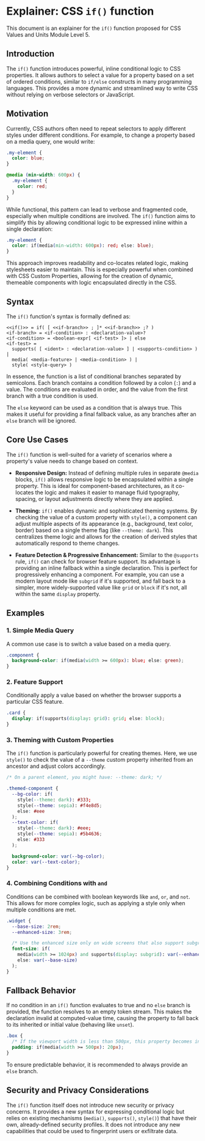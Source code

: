 # Explainer: CSS `if()` function

This document is an explainer for the `if()` function proposed for CSS Values and Units Module Level 5.

## Introduction

The `if()` function introduces powerful, inline conditional logic to CSS properties. It allows authors to select a value for a property based on a set of ordered conditions, similar to `if/else` constructs in many programming languages. This provides a more dynamic and streamlined way to write CSS without relying on verbose selectors or JavaScript.

## Motivation

Currently, CSS authors often need to repeat selectors to apply different styles under different conditions. For example, to change a property based on a media query, one would write:

```css
.my-element {
  color: blue;
}

@media (min-width: 600px) {
  .my-element {
    color: red;
  }
}
```

While functional, this pattern can lead to verbose and fragmented code, especially when multiple conditions are involved. The `if()` function aims to simplify this by allowing conditional logic to be expressed inline within a single declaration:

```css
.my-element {
  color: if(media(min-width: 600px): red; else: blue);
}
```

This approach improves readability and co-locates related logic, making stylesheets easier to maintain. This is especially powerful when combined with CSS Custom Properties, allowing for the creation of dynamic, themeable components with logic encapsulated directly in the CSS.

## Syntax

The `if()` function's syntax is formally defined as:

```
<<if()>> = if( [ <<if-branch>> ; ]* <<if-branch>> ;? )
<if-branch> = <if-condition> : <declaration-value>?
<if-condition> = <boolean-expr[ <if-test> ]> | else
<if-test> =
  supports( [ <ident> : <declaration-value> ] | <supports-condition> ) |
  media( <media-feature> | <media-condition> ) |
  style( <style-query> )
```

In essence, the function is a list of conditional branches separated by semicolons. Each branch contains a condition followed by a colon (`:`) and a value. The conditions are evaluated in order, and the value from the first branch with a true condition is used.

The `else` keyword can be used as a condition that is always true. This makes it useful for providing a final fallback value, as any branches after an `else` branch will be ignored.

## Core Use Cases

The `if()` function is well-suited for a variety of scenarios where a property's value needs to change based on context.

*   **Responsive Design:** Instead of defining multiple rules in separate `@media` blocks, `if()` allows responsive logic to be encapsulated within a single property. This is ideal for component-based architectures, as it co-locates the logic and makes it easier to manage fluid typography, spacing, or layout adjustments directly where they are applied.

*   **Theming:** `if()` enables dynamic and sophisticated theming systems. By checking the value of a custom property with `style()`, a component can adjust multiple aspects of its appearance (e.g., background, text color, border) based on a single theme flag (like `--theme: dark`). This centralizes theme logic and allows for the creation of derived styles that automatically respond to theme changes.

*   **Feature Detection & Progressive Enhancement:** Similar to the `@supports` rule, `if()` can check for browser feature support. Its advantage is providing an inline fallback within a single declaration. This is perfect for progressively enhancing a component. For example, you can use a modern layout mode like `subgrid` if it's supported, and fall back to a simpler, more widely-supported value like `grid` or `block` if it's not, all within the same `display` property.

## Examples

### 1. Simple Media Query

A common use case is to switch a value based on a media query.

```css
.component {
  background-color: if(media(width >= 600px): blue; else: green);
}
```

### 2. Feature Support

Conditionally apply a value based on whether the browser supports a particular CSS feature.

```css
.card {
  display: if(supports(display: grid): grid; else: block);
}
```

### 3. Theming with Custom Properties

The `if()` function is particularly powerful for creating themes. Here, we use `style()` to check the value of a `--theme` custom property inherited from an ancestor and adjust colors accordingly.

```css
/* On a parent element, you might have: --theme: dark; */

.themed-component {
  --bg-color: if(
    style(--theme: dark): #333;
    style(--theme: sepia): #f4e8d5;
    else: #eee
  );
  --text-color: if(
    style(--theme: dark): #eee;
    style(--theme: sepia): #5b4636;
    else: #333
  );

  background-color: var(--bg-color);
  color: var(--text-color);
}
```

### 4. Combining Conditions with `and`

Conditions can be combined with boolean keywords like `and`, `or`, and `not`. This allows for more complex logic, such as applying a style only when multiple conditions are met.

```css
.widget {
  --base-size: 2rem;
  --enhanced-size: 3rem;

  /* Use the enhanced size only on wide screens that also support subgrid */
  font-size: if(
    media(width >= 1024px) and supports(display: subgrid): var(--enhanced-size);
    else: var(--base-size)
  );
}
```

## Fallback Behavior

If no condition in an `if()` function evaluates to true and no `else` branch is provided, the function resolves to an empty token stream. This makes the declaration invalid at computed-value time, causing the property to fall back to its inherited or initial value (behaving like `unset`).

```css
.box {
  /* If the viewport width is less than 500px, this property becomes invalid */
  padding: if(media(width >= 500px): 20px);
}
```

To ensure predictable behavior, it is recommended to always provide an `else` branch.

## Security and Privacy Considerations

The `if()` function itself does not introduce new security or privacy concerns. It provides a new syntax for expressing conditional logic but relies on existing mechanisms (`media()`, `supports()`, `style()`) that have their own, already-defined security profiles. It does not introduce any new capabilities that could be used to fingerprint users or exfiltrate data.